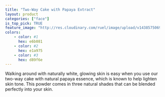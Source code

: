 ```yaml
---
title: "Two-Way Cake with Papaya Extract"
layout: product
categories: ["face"]
is_top_pick: TRUE
feature_image: "http://res.cloudinary.com/ruel/image/upload/v1438575069/fashion21/picture-10.jpg"
colors:
    - color: #1
      hex: e6b081
    - color: #2
      hex: e1a975
    - color: #3
      hex: d89f6e
---
```

Walking around with naturally white, glowing skin is easy when you use our two-way cake with natural papaya essence, which is known to help lighten skin tone. This powder comes in three natural shades that can be blended perfectly into your skin.